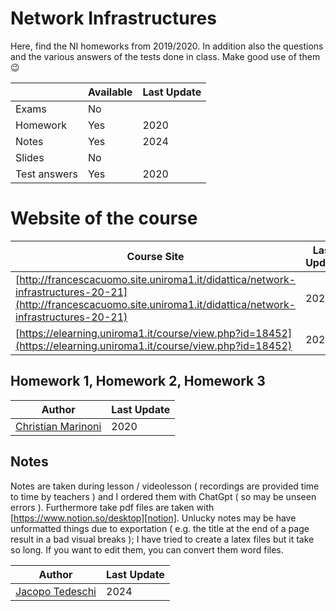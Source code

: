 # Network Infrastructures

Here, find the NI homeworks from 2019/2020. In addition also the questions and the various answers of the tests done in class. Make good use of them :wink:


|   | Available | Last Update |
| ------------- | ------------- | ------------ |
| Exams | No | |
| Homework  | Yes | 2020 |
| Notes  | Yes | 2024  |
| Slides | No |  |
| Test answers | Yes| 2020|

# Website of the course

| Course Site | Last Update |
| ----------- | ----------- |
| [http://francescacuomo.site.uniroma1.it/didattica/network-infrastructures-20-21](http://francescacuomo.site.uniroma1.it/didattica/network-infrastructures-20-21) | 2020|
| [https://elearning.uniroma1.it/course/view.php?id=18452](https://elearning.uniroma1.it/course/view.php?id=18452) | 2024        |


## Homework 1, Homework 2, Homework 3

| Author |  Last Update | 
|--------| ------------ | 
| [Christian Marinoni](https://github.com/chrismarinoni) | 2020 | 

## Notes
Notes are taken during lesson / videolesson ( recordings are provided time to time by teachers ) and I ordered them with ChatGpt ( so may be unseen errors ). Furthermore take pdf files are taken with [https://www.notion.so/desktop][notion]. Unlucky notes may be have unformatted things due to exportation ( e.g. the title at the end of a page result in a bad visual breaks ); I have tried to create a latex files but it take so long. If you want to edit them, you can convert them word files.

| Author                                                 | Last Update |
| ------------------------------------------------------ | ----------- |
| [Jacopo Tedeschi](https://github.com/jacopotdsc)      | 2024        |




